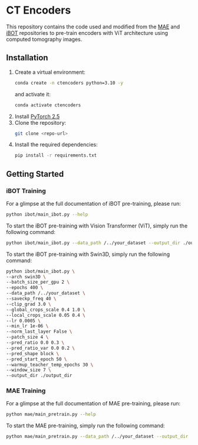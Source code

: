 # CT Encoders

This repository contains the code used and modified from the [MAE](https://github.com/facebookresearch/mae) and [iBOT](https://github.com/bytedance/ibot) repositories to pre-train encoders with ViT architecture using computed tomography images.

## Installation

1. Create a virtual environment: 
   ```bash
   conda create -n ctencoders python=3.10 -y
   ```
   and activate it: 
   ```bash
   conda activate ctencoders
   ```
2. Install [PyTorch 2.5](https://pytorch.org/get-started/locally/)
3. Clone the repository:
   ```bash
   git clone <repo-url>
   ```
4. Install the required dependencies:
   ```bash
   pip install -r requirements.txt
   ```

## Getting Started

### iBOT Training

For a glimpse at the full documentation of iBOT pre-training, please run:
```bash
python ibot/main_ibot.py --help
   ```
To start the iBOT pre-training with Vision Transformer (ViT), simply run the following command:
```bash
python ibot/main_ibot.py --data_path /../your_dataset --output_dir ./output_dir
   ```
To start the iBOT pre-training with Swin3D, simply run the following command:
```bash
python ibot/main_ibot.py \
--arch swin3D \
--batch_size_per_gpu 2 \
--epochs 400 \
--data_path /../your_dataset \
--saveckp_freq 40 \
--clip_grad 3.0 \
--global_crops_scale 0.4 1.0 \
--local_crops_scale 0.05 0.4 \
--lr 0.0005 \
--min_lr 1e-06 \
--norm_last_layer False \
--patch_size 4 \
--pred_ratio 0.0 0.3 \
--pred_ratio_var 0.0 0.2 \
--pred_shape block \
--pred_start_epoch 50 \
--warmup_teacher_temp_epochs 30 \
--window_size 7 \
--output_dir ./output_dir
   ```

### MAE Training

For a glimpse at the full documentation of MAE pre-training, please run:
```bash
python mae/main_pretrain.py --help
   ```
To start the MAE pre-training, simply run the following command:
```bash
python mae/main_pretrain.py --data_path /../your_dataset --output_dir ./output_dir
   ```

   





